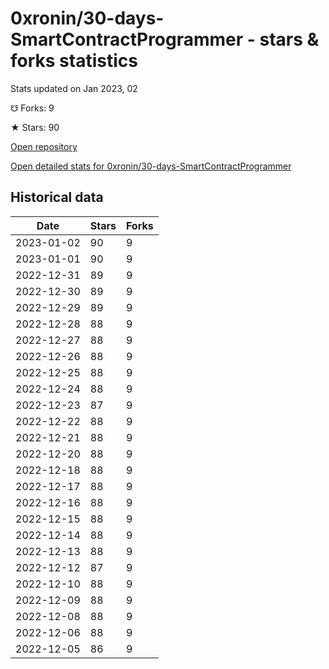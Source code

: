 # 0xronin/30-days-SmartContractProgrammer - stars & forks statistics

Stats updated on Jan 2023, 02

☋ Forks: 9

★ Stars: 90

[Open repository](https://github.com/0xronin/30-days-SmartContractProgrammer)

[Open detailed stats for 0xronin/30-days-SmartContractProgrammer](https://reviewgithub.com/rep/0xronin/30-days-SmartContractProgrammer)

## Historical data
| Date | Stars | Forks |
|------|-------|-------|
| 2023-01-02 | 90 | 9 | 
| 2023-01-01 | 90 | 9 | 
| 2022-12-31 | 89 | 9 | 
| 2022-12-30 | 89 | 9 | 
| 2022-12-29 | 89 | 9 | 
| 2022-12-28 | 88 | 9 | 
| 2022-12-27 | 88 | 9 | 
| 2022-12-26 | 88 | 9 | 
| 2022-12-25 | 88 | 9 | 
| 2022-12-24 | 88 | 9 | 
| 2022-12-23 | 87 | 9 | 
| 2022-12-22 | 88 | 9 | 
| 2022-12-21 | 88 | 9 | 
| 2022-12-20 | 88 | 9 | 
| 2022-12-18 | 88 | 9 | 
| 2022-12-17 | 88 | 9 | 
| 2022-12-16 | 88 | 9 | 
| 2022-12-15 | 88 | 9 | 
| 2022-12-14 | 88 | 9 | 
| 2022-12-13 | 88 | 9 | 
| 2022-12-12 | 87 | 9 | 
| 2022-12-10 | 88 | 9 | 
| 2022-12-09 | 88 | 9 | 
| 2022-12-08 | 88 | 9 | 
| 2022-12-06 | 88 | 9 | 
| 2022-12-05 | 86 | 9 | 

